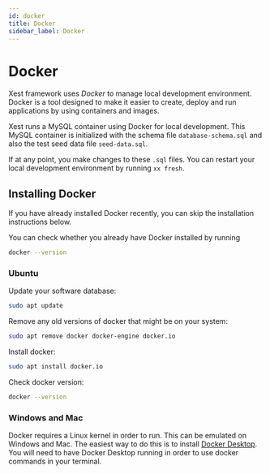 ```yaml
---
id: docker
title: Docker
sidebar_label: Docker
---
```


# Docker

Xest framework uses *Docker* to manage local development environment. Docker is a tool designed to make it easier to create, deploy and run applications by using containers and images.

Xest runs a MySQL container using Docker for local development. This MySQL container is initialized with the schema file `database-schema.sql` and also the test seed data file `seed-data.sql`.

If at any point, you make changes to these `.sql` files. You can restart your local development environment by running `xx fresh`.

## Installing Docker

If you have already installed Docker recently, you can skip the installation instructions below.

You can check whether you already have Docker installed by running

```bash
docker --version
```

### Ubuntu

Update your software database:

```bash
sudo apt update
```

Remove any old versions of docker that might be on your system:

```bash
sudo apt remove docker docker-engine docker.io
```

Install docker:

```bash
sudo apt install docker.io
```

Check docker version:

```bash
docker --version
```

### Windows and Mac

Docker requires a Linux kernel in order to run. This can be emulated on Windows and Mac. The easiest way to do this is to install [Docker Desktop](https://docs.docker.com/get-docker/). You will need to have Docker Desktop running in order to use docker commands in your terminal.
